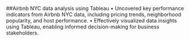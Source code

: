##Airbnb NYC data analysis using Tableau 
•	Uncovered key performance indicators from Airbnb NYC data, including pricing trends, neighborhood popularity, and host performance.
•	Effectively visualized data insights using Tableau, enabling informed decision-making for business stakeholders.
